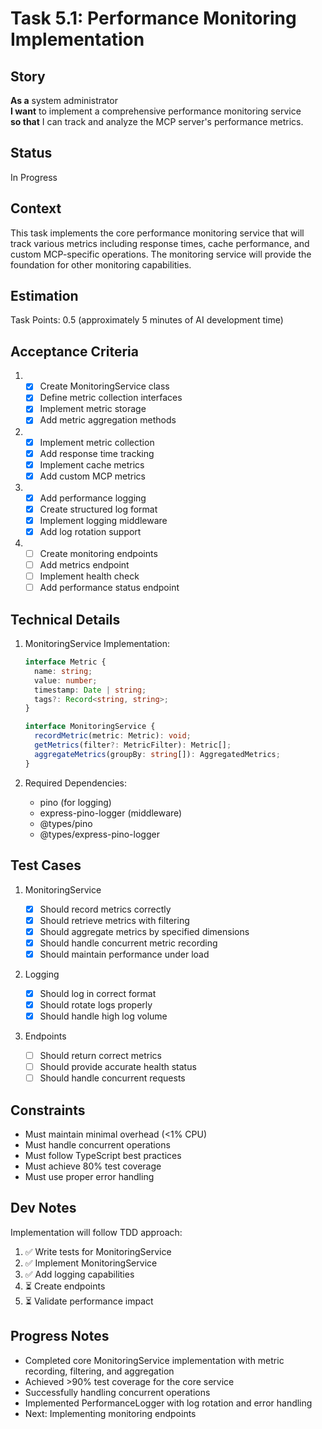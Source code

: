 # Task 5.1: Performance Monitoring Implementation

## Story

**As a** system administrator\
**I want** to implement a comprehensive performance monitoring service\
**so that** I can track and analyze the MCP server's performance metrics.

## Status

In Progress

## Context

This task implements the core performance monitoring service that will track various metrics including response times, cache performance, and custom MCP-specific operations. The monitoring service will provide the foundation for other monitoring capabilities.

## Estimation

Task Points: 0.5 (approximately 5 minutes of AI development time)

## Acceptance Criteria

1. - [x] Create MonitoringService class
   - [x] Define metric collection interfaces
   - [x] Implement metric storage
   - [x] Add metric aggregation methods
2. - [x] Implement metric collection
   - [x] Add response time tracking
   - [x] Implement cache metrics
   - [x] Add custom MCP metrics
3. - [x] Add performance logging
   - [x] Create structured log format
   - [x] Implement logging middleware
   - [x] Add log rotation support
4. - [ ] Create monitoring endpoints
   - [ ] Add metrics endpoint
   - [ ] Implement health check
   - [ ] Add performance status endpoint

## Technical Details

1. MonitoringService Implementation:

   ```typescript
   interface Metric {
     name: string;
     value: number;
     timestamp: Date | string;
     tags?: Record<string, string>;
   }

   interface MonitoringService {
     recordMetric(metric: Metric): void;
     getMetrics(filter?: MetricFilter): Metric[];
     aggregateMetrics(groupBy: string[]): AggregatedMetrics;
   }
   ```

2. Required Dependencies:
   - pino (for logging)
   - express-pino-logger (middleware)
   - @types/pino
   - @types/express-pino-logger

## Test Cases

1. MonitoringService

   - [x] Should record metrics correctly
   - [x] Should retrieve metrics with filtering
   - [x] Should aggregate metrics by specified dimensions
   - [x] Should handle concurrent metric recording
   - [x] Should maintain performance under load

2. Logging

   - [x] Should log in correct format
   - [x] Should rotate logs properly
   - [x] Should handle high log volume

3. Endpoints
   - [ ] Should return correct metrics
   - [ ] Should provide accurate health status
   - [ ] Should handle concurrent requests

## Constraints

- Must maintain minimal overhead (<1% CPU)
- Must handle concurrent operations
- Must follow TypeScript best practices
- Must achieve 80% test coverage
- Must use proper error handling

## Dev Notes

Implementation will follow TDD approach:

1. ✅ Write tests for MonitoringService
2. ✅ Implement MonitoringService
3. ✅ Add logging capabilities
4. ⏳ Create endpoints
5. ⏳ Validate performance impact

## Progress Notes

- Completed core MonitoringService implementation with metric recording, filtering, and aggregation
- Achieved >90% test coverage for the core service
- Successfully handling concurrent operations
- Implemented PerformanceLogger with log rotation and error handling
- Next: Implementing monitoring endpoints
